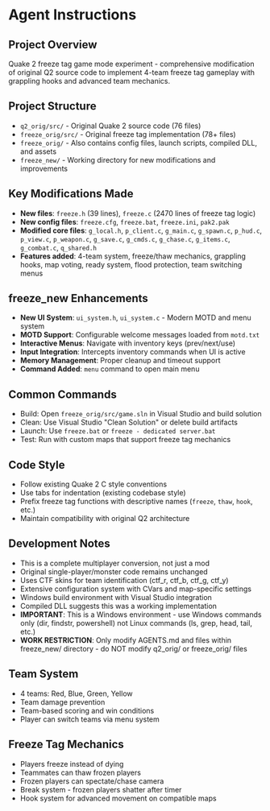 # Agent Instructions

## Project Overview
Quake 2 freeze tag game mode experiment - comprehensive modification of original Q2 source code to implement 4-team freeze tag gameplay with grappling hooks and advanced team mechanics.

## Project Structure
- `q2_orig/src/` - Original Quake 2 source code (76 files)
- `freeze_orig/src/` - Original freeze tag implementation (78+ files)
- `freeze_orig/` - Also contains config files, launch scripts, compiled DLL, and assets
- `freeze_new/` - Working directory for new modifications and improvements

## Key Modifications Made
- **New files**: `freeze.h` (39 lines), `freeze.c` (2470 lines of freeze tag logic)
- **New config files**: `freeze.cfg`, `freeze.bat`, `freeze.ini`, `pak2.pak`
- **Modified core files**: `g_local.h`, `p_client.c`, `g_main.c`, `g_spawn.c`, `p_hud.c`, `p_view.c`, `p_weapon.c`, `g_save.c`, `g_cmds.c`, `g_chase.c`, `g_items.c`, `g_combat.c`, `q_shared.h`
- **Features added**: 4-team system, freeze/thaw mechanics, grappling hooks, map voting, ready system, flood protection, team switching menus

## freeze_new Enhancements
- **New UI System**: `ui_system.h`, `ui_system.c` - Modern MOTD and menu system
- **MOTD Support**: Configurable welcome messages loaded from `motd.txt`
- **Interactive Menus**: Navigate with inventory keys (prev/next/use)
- **Input Integration**: Intercepts inventory commands when UI is active
- **Memory Management**: Proper cleanup and timeout support
- **Command Added**: `menu` command to open main menu

## Common Commands
- Build: Open `freeze_orig/src/game.sln` in Visual Studio and build solution
- Clean: Use Visual Studio "Clean Solution" or delete build artifacts
- Launch: Use `freeze.bat` or `freeze - dedicated server.bat`
- Test: Run with custom maps that support freeze tag mechanics

## Code Style
- Follow existing Quake 2 C style conventions
- Use tabs for indentation (existing codebase style)
- Prefix freeze tag functions with descriptive names (`freeze`, `thaw`, `hook`, etc.)
- Maintain compatibility with original Q2 architecture

## Development Notes
- This is a complete multiplayer conversion, not just a mod
- Original single-player/monster code remains unchanged
- Uses CTF skins for team identification (ctf_r, ctf_b, ctf_g, ctf_y)
- Extensive configuration system with CVars and map-specific settings
- Windows build environment with Visual Studio integration
- Compiled DLL suggests this was a working implementation
- **IMPORTANT**: This is a Windows environment - use Windows commands only (dir, findstr, powershell) not Linux commands (ls, grep, head, tail, etc.)
- **WORK RESTRICTION**: Only modify AGENTS.md and files within freeze_new/ directory - do NOT modify q2_orig/ or freeze_orig/ files

## Team System
- 4 teams: Red, Blue, Green, Yellow
- Team damage prevention
- Team-based scoring and win conditions
- Player can switch teams via menu system

## Freeze Tag Mechanics
- Players freeze instead of dying
- Teammates can thaw frozen players
- Frozen players can spectate/chase camera
- Break system - frozen players shatter after timer
- Hook system for advanced movement on compatible maps
